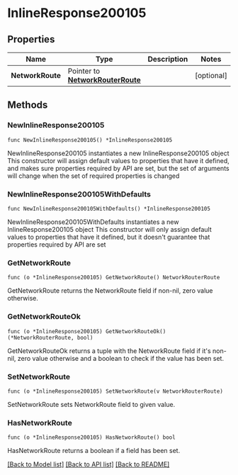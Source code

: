 # InlineResponse200105

## Properties

Name | Type | Description | Notes
------------ | ------------- | ------------- | -------------
**NetworkRoute** | Pointer to [**NetworkRouterRoute**](networkRouterRoute.md) |  | [optional] 

## Methods

### NewInlineResponse200105

`func NewInlineResponse200105() *InlineResponse200105`

NewInlineResponse200105 instantiates a new InlineResponse200105 object
This constructor will assign default values to properties that have it defined,
and makes sure properties required by API are set, but the set of arguments
will change when the set of required properties is changed

### NewInlineResponse200105WithDefaults

`func NewInlineResponse200105WithDefaults() *InlineResponse200105`

NewInlineResponse200105WithDefaults instantiates a new InlineResponse200105 object
This constructor will only assign default values to properties that have it defined,
but it doesn't guarantee that properties required by API are set

### GetNetworkRoute

`func (o *InlineResponse200105) GetNetworkRoute() NetworkRouterRoute`

GetNetworkRoute returns the NetworkRoute field if non-nil, zero value otherwise.

### GetNetworkRouteOk

`func (o *InlineResponse200105) GetNetworkRouteOk() (*NetworkRouterRoute, bool)`

GetNetworkRouteOk returns a tuple with the NetworkRoute field if it's non-nil, zero value otherwise
and a boolean to check if the value has been set.

### SetNetworkRoute

`func (o *InlineResponse200105) SetNetworkRoute(v NetworkRouterRoute)`

SetNetworkRoute sets NetworkRoute field to given value.

### HasNetworkRoute

`func (o *InlineResponse200105) HasNetworkRoute() bool`

HasNetworkRoute returns a boolean if a field has been set.


[[Back to Model list]](../README.md#documentation-for-models) [[Back to API list]](../README.md#documentation-for-api-endpoints) [[Back to README]](../README.md)


